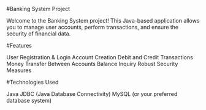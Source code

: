 #Banking System Project

Welcome to the Banking System project! This Java-based application allows you to manage user accounts, perform transactions, and ensure the security of financial data.

#Features

User Registration & Login
Account Creation
Debit and Credit Transactions
Money Transfer Between Accounts
Balance Inquiry
Robust Security Measures

#Technologies Used

Java
JDBC (Java Database Connectivity)
MySQL (or your preferred database system)
